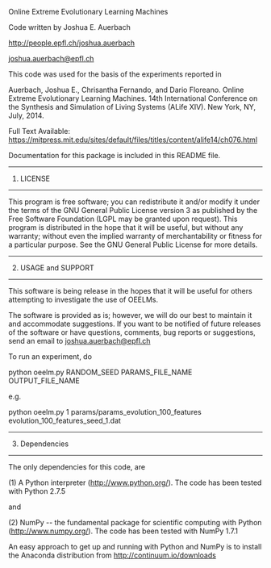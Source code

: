 Online Extreme Evolutionary Learning Machines

Code written by Joshua E. Auerbach

http://people.epfl.ch/joshua.auerbach

joshua.auerbach@epfl.ch

This code was used for the basis of the experiments reported in 

Auerbach, Joshua E., Chrisantha Fernando, and Dario Floreano.
Online Extreme Evolutionary Learning Machines.
14th International Conference on the Synthesis and Simulation of 
Living Systems (ALife XIV). New York, NY, July, 2014.

Full Text Available: https://mitpress.mit.edu/sites/default/files/titles/content/alife14/ch076.html


Documentation for this package is included in this README file.  

-------------
1. LICENSE
-------------

This program is free software; you can redistribute it and/or modify it
under the terms of the GNU General Public License version 3 as published
by the Free Software Foundation (LGPL may be granted upon request). This 
program is distributed in the hope that it will be useful, but without any 
warranty; without even the implied warranty of merchantability or fitness for 
a particular purpose. See the GNU General Public License for more details.

---------------------
2. USAGE and SUPPORT
---------------------

This software is being release in the hopes that it will be useful for others
attempting to investigate the use of OEELMs.

The software is provided as is; however, we will do our best to maintain it 
and accommodate suggestions. If you want to be notified of future releases of 
the software or have questions, comments, bug reports or suggestions, send
an email to joshua.auerbach@epfl.ch

To run an experiment, do

 python oeelm.py RANDOM_SEED PARAMS_FILE_NAME OUTPUT_FILE_NAME

e.g.

 python oeelm.py 1 params/params_evolution_100_features evolution_100_features_seed_1.dat


---------------------
3. Dependencies
---------------------

The only dependencies for this code, are 

(1) A Python interpreter (http://www.python.org/).  The code has been tested with Python 2.7.5

and

(2) NumPy -- the fundamental package for scientific computing with Python (http://www.numpy.org/).  The code has been tested with NumPy 1.7.1

An easy approach to get up and running with Python and NumPy is to install the Anaconda distribution from http://continuum.io/downloads
